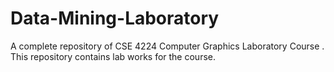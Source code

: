 # Data-Mining-Laboratory
A complete repository of CSE 4224 Computer Graphics Laboratory Course . This repository contains lab works for the course.
